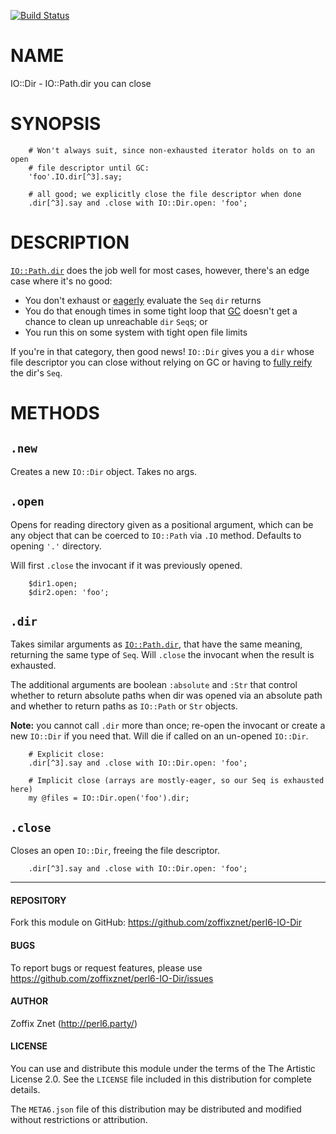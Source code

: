[![Build Status](https://travis-ci.org/zoffixznet/perl6-IO-Dir.svg)](https://travis-ci.org/zoffixznet/perl6-IO-Dir)

# NAME

IO::Dir - IO::Path.dir you can close

# SYNOPSIS

```perl6
    # Won't always suit, since non-exhausted iterator holds on to an open
    # file descriptor until GC:
    'foo'.IO.dir[^3].say;

    # all good; we explicitly close the file descriptor when done
    .dir[^3].say and .close with IO::Dir.open: 'foo';
```

# DESCRIPTION

[`IO::Path.dir`](https://docs.perl6.org/routine/dir) does the job well for
most cases, however, there's an edge case where it's no good:

- You don't exhaust or [eagerly](https://docs.perl6.org/routine/eager)
    evaluate the `Seq` `dir` returns
- You do that enough times in some tight loop that
[GC](https://en.wikipedia.org/wiki/Garbage_collection_(computer_science))
doesn't get a chance to clean up unreachable `dir` `Seq`s; or
- You run this on some system with tight open file limits

If you're in that category, then good news! `IO::Dir` gives you a `dir` whose
file descriptor you can close without relying on GC or having to [fully
reify](https://docs.perl6.org/language/glossary#index-entry-Reify)
the dir's `Seq`.

# METHODS

## `.new`

Creates a new `IO::Dir` object. Takes no args.

## `.open`

Opens for reading directory given as a positional argument, which can be
any object that can be coerced to `IO::Path` via `.IO` method. Defaults to
opening `'.'` directory.

Will first `.close` the invocant if it was previously opened.

```perl6
    $dir1.open;
    $dir2.open: 'foo';
```

## `.dir`

Takes similar arguments as
[`IO::Path.dir`](https://docs.perl6.org/routine/dir), that have the same
meaning, returning the same type of `Seq`. Will `.close` the invocant when
the result is exhausted.

The additional arguments are boolean `:absolute` and `:Str` that control whether to return absolute paths when dir was opened via an absolute path and whether to
return paths as `IO::Path` or `Str` objects.

**Note:** you cannot call `.dir` more than once; re-open the
invocant or create a new `IO::Dir` if you need that. Will die if called on
an un-opened `IO::Dir`.

```perl6
    # Explicit close:
    .dir[^3].say and .close with IO::Dir.open: 'foo';

    # Implicit close (arrays are mostly-eager, so our Seq is exhausted here)
    my @files = IO::Dir.open('foo').dir;
```

## `.close`

Closes an open `IO::Dir`, freeing the file descriptor.

```perl6
    .dir[^3].say and .close with IO::Dir.open: 'foo';
```

----

#### REPOSITORY

Fork this module on GitHub:
https://github.com/zoffixznet/perl6-IO-Dir

#### BUGS

To report bugs or request features, please use
https://github.com/zoffixznet/perl6-IO-Dir/issues

#### AUTHOR

Zoffix Znet (http://perl6.party/)

#### LICENSE

You can use and distribute this module under the terms of the
The Artistic License 2.0. See the `LICENSE` file included in this
distribution for complete details.

The `META6.json` file of this distribution may be distributed and modified
without restrictions or attribution.
